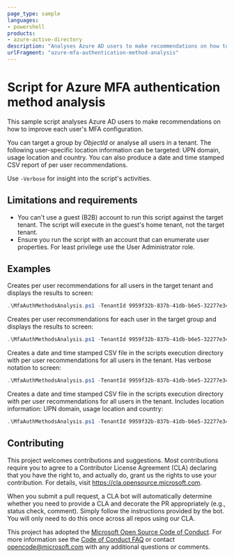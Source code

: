 ```yaml
---
page_type: sample
languages:
- powershell
products:
- azure-active-directory
description: "Analyses Azure AD users to make recommendations on how to improve each user's MFA configuration."
urlFragment: "azure-mfa-authentication-method-analysis"
---
```


# Script for Azure MFA authentication method analysis

This sample script analyses Azure AD users to make recommendations on how to improve each user's MFA configuration.

You can target a group by *ObjectId* or analyse all users in a tenant. The following user-specific location information can be targeted: UPN domain, usage location and country. You can also produce a date and time stamped CSV report of per user recommendations.

Use `-Verbose` for insight into the script's activities.

## Limitations and requirements

* You can't use a guest (B2B) account to run this script against the target tenant. The script will execute in the guest's home tenant, not the target tenant.
* Ensure you run the script with an account that can enumerate user properties. For least privilege use the User Administrator role.

## Examples

Creates per user recommendations for all users in the target tenant and displays the results to screen:

```powershell
.\MfaAuthMethodsAnalysis.ps1 -TenantId 9959f32b-837b-41db-b6e5-32277e344292
```

Creates per user recommendations for each user in the target group and displays the results to screen:

```powershell
.\MfaAuthMethodsAnalysis.ps1 -TenantId 9959f32b-837b-41db-b6e5-32277e344292 -TargetGroup 6424cd24-ee16-472f-bad6-85427c9febc2
```

Creates a date and time stamped CSV file in the scripts execution directory with per user recommendations for all users in the tenant. Has verbose notation to screen:

```powershell
.\MfaAuthMethodsAnalysis.ps1 -TenantId 9959f32b-837b-41db-b6e5-32277e344292 -CsvOutput -Verbose
```

Creates a date and time stamped CSV file in the scripts execution directory with per user recommendations for all users in the tenant. Includes location information: UPN domain, usage location and country:

```powershell
.\MfaAuthMethodsAnalysis.ps1 -TenantId 9959f32b-837b-41db-b6e5-32277e344292 -LocationInfo -CsvOutput
```

## Contributing

This project welcomes contributions and suggestions.  Most contributions require you to agree to a
Contributor License Agreement (CLA) declaring that you have the right to, and actually do, grant us
the rights to use your contribution. For details, visit https://cla.opensource.microsoft.com.

When you submit a pull request, a CLA bot will automatically determine whether you need to provide
a CLA and decorate the PR appropriately (e.g., status check, comment). Simply follow the instructions
provided by the bot. You will only need to do this once across all repos using our CLA.

This project has adopted the [Microsoft Open Source Code of Conduct](https://opensource.microsoft.com/codeofconduct/).
For more information see the [Code of Conduct FAQ](https://opensource.microsoft.com/codeofconduct/faq/) or
contact [opencode@microsoft.com](mailto:opencode@microsoft.com) with any additional questions or comments.
